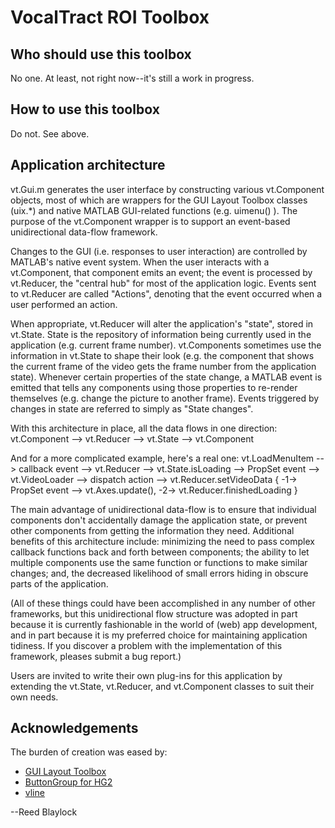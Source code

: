 # VocalTract ROI Toolbox

## Who should use this toolbox

No one. At least, not right now--it's still a work in progress.

## How to use this toolbox

Do not. See above.

## Application architecture

vt.Gui.m generates the user interface by constructing various vt.Component 
objects, most of which are wrappers for the GUI Layout Toolbox classes (uix.*) 
and native MATLAB GUI-related functions (e.g. uimenu() ). The purpose of the 
vt.Component wrapper is to support an event-based unidirectional data-flow 
framework.

Changes to the GUI (i.e. responses to user interaction) are controlled by 
MATLAB's native event system. When the user interacts with a vt.Component, that
component emits an event; the event is processed by vt.Reducer, the "central 
hub" for most of the application logic. Events sent to vt.Reducer are called 
"Actions", denoting that the event occurred when a user performed an action.
  
When appropriate, vt.Reducer will alter the application's "state", stored in 
vt.State. State is the repository of information being currently used in the 
application (e.g. current frame number). vt.Components sometimes use the 
information in vt.State to shape their look (e.g. the component that shows the
current frame of the video gets the frame number from the application state). 
Whenever certain properties of the state change, a MATLAB event is emitted that 
tells any components using those properties to re-render themselves (e.g.
change the picture to another frame). Events triggered by changes in state are 
referred to simply as "State changes".

With this architecture in place, all the data flows in one direction:
vt.Component --> vt.Reducer --> vt.State --> vt.Component

And for a more complicated example, here's a real one:
vt.LoadMenuItem --> callback event --> vt.Reducer --> vt.State.isLoading --> PropSet event --> vt.VideoLoader --> dispatch action --> vt.Reducer.setVideoData { -1-> PropSet event --> vt.Axes.update(), -2-> vt.Reducer.finishedLoading }

The main advantage of unidirectional data-flow is to ensure that individual 
components don't accidentally damage the application state, or prevent other
components from getting the information they need. Additional benefits of this 
architecture include: minimizing the need to pass complex callback functions 
back and forth between components; the ability to let multiple components use 
the same function or functions to make similar changes; and, the decreased 
likelihood of small errors hiding in obscure parts of the application.

(All of these things could have been accomplished in any number of other 
frameworks, but this unidirectional flow structure was adopted in part because 
it is currently fashionable in the world of (web) app development, and in part 
because it is my preferred choice for maintaining application tidiness. If you
discover a problem with the implementation of this framework, pleases submit a
bug report.)

Users are invited to write their own plug-ins for this application by 
extending the vt.State, vt.Reducer, and vt.Component classes to suit their own 
needs.

## Acknowledgements

The burden of creation was eased by:
- <a href="https://www.mathworks.com/matlabcentral/fileexchange/47982-gui-layout-toolbox" target="_blank">GUI Layout Toolbox</a>
- <a href="https://www.mathworks.com/matlabcentral/fileexchange/52965-buttongroup-for-hg2" target="_blank">ButtonGroup for HG2</a>
- <a href="http://www.mathworks.com/matlabcentral/fileexchange/1039-hline-and-vline" target="_blank">vline</a>

--Reed Blaylock
